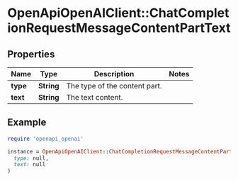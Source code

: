 # OpenApiOpenAIClient::ChatCompletionRequestMessageContentPartText

## Properties

| Name | Type | Description | Notes |
| ---- | ---- | ----------- | ----- |
| **type** | **String** | The type of the content part. |  |
| **text** | **String** | The text content. |  |

## Example

```ruby
require 'openapi_openai'

instance = OpenApiOpenAIClient::ChatCompletionRequestMessageContentPartText.new(
  type: null,
  text: null
)
```

